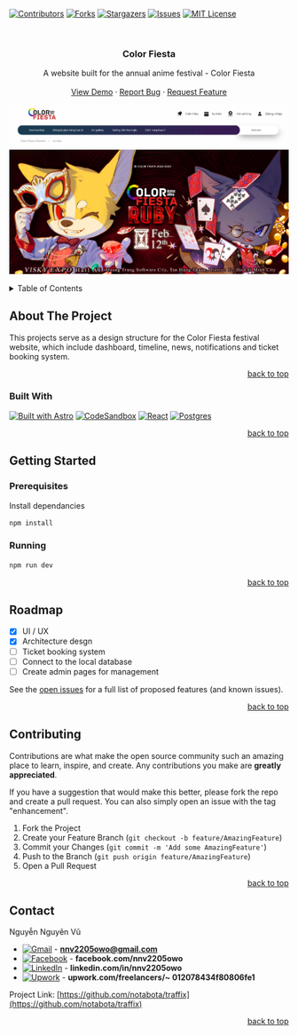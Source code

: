 <a name="readme-top"></a>

[![Contributors][contributors-shield]][contributors-url]
[![Forks][forks-shield]][forks-url]
[![Stargazers][stars-shield]][stars-url]
[![Issues][issues-shield]][issues-url]
[![MIT License][license-shield]][license-url]


<br />
<div align="center">

<h3 align="center">Color Fiesta </h3>

<p align="center">
    A website built for the annual anime festival - Color Fiesta 
    <br />
    <br />
    <a href="https://github.com/notabota/Optimized-Detectron2-for-high-altitude-traffic-monitoring-camera">View Demo</a>
    ·
    <a href="https://github.com/notabota/Optimized-Detectron2-for-high-altitude-traffic-monitoring-camera/issues">Report Bug</a>
    ·
    <a href="https://github.com/notabota/Optimized-Detectron2-for-high-altitude-traffic-monitoring-camera/issues">Request Feature</a>
  </p>
</div>

![](images/homepage.png)

<!-- TABLE OF CONTENTS -->

<details>
  <summary>Table of Contents</summary>
  <ol>
    <li>
      <a href="#about-the-project">About The Project</a>
    </li>
    <li>
      <a href="#details">Details</a>
    </li>
    <li>
        <a href="#getting-started">Getting Started</a>
    </li>
    <li>
        <a href="#contributing">Contributing</a>
    </li>
    <li><a href="#contact">Contact</a></li>
  </ol>
</details>

<!-- ABOUT THE PROJECT -->

## About The Project

This projects serve as a design structure for the Color Fiesta festival website, which include dashboard, timeline, news, notifications and ticket booking system.

<p style="text-align: right;"><a href="#readme-top">back to top</a></p>

### Built With


[![Built with Astro](https://astro.badg.es/v1/built-with-astro.svg)](https://astro.build)
[![CodeSandbox](https://img.shields.io/badge/Codesandbox-040404?style=for-the-badge&logo=codesandbox&logoColor=DBDBDB)](https://codesandbox.io/)
[![React](https://img.shields.io/badge/react-%2320232a.svg?style=for-the-badge&logo=react&logoColor=%2361DAFB)](https://react.dev/)
[![Postgres](https://img.shields.io/badge/postgres-%23316192.svg?style=for-the-badge&logo=postgresql&logoColor=white)](https://www.postgresql.org/)

<p style="text-align: right;"><a href="#readme-top">back to top</a></p>

<!-- GETTING STARTED -->

## Getting Started

### Prerequisites

Install dependancies

```sh
npm install
```

### Running

```sh
npm run dev
```

<p style="text-align: right;"><a href="#readme-top">back to top</a></p>

<!-- ROADMAP -->

## Roadmap

- [X]  UI / UX
- [X]  Architecture desgn
- [ ]  Ticket booking system
- [ ]  Connect to the local database
- [ ]  Create admin pages for management

See the [open issues](https://github.com/notabota/traffix/issues) for a full list of proposed features (and known issues).

<p style="text-align: right;"><a href="#readme-top">back to top</a></p>

<!-- CONTRIBUTING -->

## Contributing

Contributions are what make the open source community such an amazing place to learn, inspire, and create. Any
contributions you make are **greatly appreciated**.

If you have a suggestion that would make this better, please fork the repo and create a pull request. You can also
simply open an issue with the tag "enhancement".

1. Fork the Project
2. Create your Feature Branch (`git checkout -b feature/AmazingFeature`)
3. Commit your Changes (`git commit -m 'Add some AmazingFeature'`)
4. Push to the Branch (`git push origin feature/AmazingFeature`)
5. Open a Pull Request

<p style="text-align: right;"><a href="#readme-top">back to top</a></p>

## Contact

Nguyễn Nguyên Vũ

* [![Gmail][gmail]]() - **nnv2205owo@gmail.com**
* [![Facebook][facebook]](https://www.facebook.com/nnv2205owo/) - **facebook.com/nnv2205owo**
* [![LinkedIn][linkedin]](https://www.linkedin.com/in/nnv2205owo/) - **linkedin.com/in/nnv2205owo**
* [![Upwork][upwork]](https://www.upwork.com/freelancers/~012078434f80806fe1) - **upwork.com/freelancers/~
  012078434f80806fe1**

Project Link: [https://github.com/notabota/traffix](https://github.com/notabota/traffix)

<p style="text-align: right;"><a href="#readme-top">back to top</a></p

<!-- MARKDOWN LINKS & IMAGES -->

[Firebase]: https://img.shields.io/badge/firebase-%23039BE5.svg?style=for-the-badge&logo=firebase

[Firebase-url]: https://firebase.google.com/

[contributors-shield]: https://img.shields.io/github/contributors/notabota/ColorFiesta.svg?style=for-the-badge

[contributors-url]: https://github.com/notabota/traffix/graphs/contributors

[forks-shield]: https://img.shields.io/github/forks/notabota/ColorFiesta.svg?style=for-the-badge

[forks-url]: https://github.com/notabota/traffix/network/members

[stars-shield]: https://img.shields.io/github/stars/notabota/ColorFiesta.svg?style=for-the-badge

[stars-url]: https://github.com/notabota/traffix/stargazers

[issues-shield]: https://img.shields.io/github/issues/notabota/ColorFiesta.svg?style=for-the-badge

[issues-url]: https://github.com/notabota/traffix/issues

[license-shield]: https://img.shields.io/github/license/notabota/ColorFiesta.svg?style=for-the-badge

[license-url]: https://github.com/notabota/traffix/blob/master/LICENSE.txt

[linkedin-shield]: https://img.shields.io/badge/-LinkedIn-black.svg?style=for-the-badge&logo=linkedin&colorB=555

[linkedin-url]: https://linkedin.com/in/nnv2205owo

[facebook]: https://img.shields.io/badge/Facebook-1877F2?style=for-the-badge&logo=facebook&logoColor=white

[gmail]: https://img.shields.io/badge/Gmail-D14836?style=for-the-badge&logo=gmail&logoColor=white

[linkedin]: https://img.shields.io/badge/LinkedIn-0077B5?style=for-the-badge&logo=linkedin&logoColor=white

[upwork]: https://img.shields.io/badge/UpWork-6FDA44?style=for-the-badge&logo=Upwork&logoColor=white
